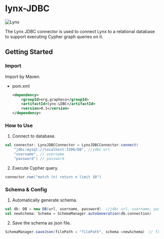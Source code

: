 # lynx-JDBC
![Lynx](https://github.com/lynxworld/lynx-JDBC/assets/18690803/eb10d79f-34b9-4f8c-bd02-8c1abd52d1d6)

The Lynx JDBC connector is used to connect Lynx to a relational database to support executing Cypher graph queries on it.
<!-- GETTING STARTED -->
## Getting Started
### Import

Import by Maven.
* pom.xml
  ```xml
  <dependency>
      <groupId>org.grapheco</groupId>
      <artifactId>lynx-LDBC</artifactId>
      <version>0.1</version>
  </dependency>
  ```

### How to Use

1. Connect to database.
  ```scala
  val connector: LynxJDBCConnector = LynxJDBCConnector.connect(
      "jdbc:mysql://localhost:3306/DB", //jdbc url
      "username", // username
      "password") // password
  ```
2. Execute Cypher query.
  ```scala
  connector.run("match (n) return n limit 10")
  ```

### Schema & Config

1. Automatically generate schema.
  ```scala
  val db: DB = new DB(url, username, password)  //jdbc url, username, password
  val newSchema: Schema = SchemaManager.autoGeneration(db.connection) 
  ```
2. Save the schema as json file.
  ```scala
  SchemaManager.saveJson(filePath = "filePath", schema =newSchema） // filePath: The path you want to save, schema: The schema generated by autoGeneration
  ```
